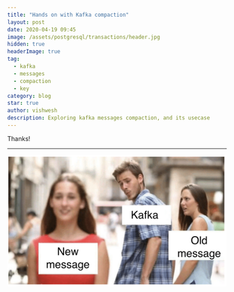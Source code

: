 ```yaml
---
title: "Hands on with Kafka compaction"
layout: post
date: 2020-04-19 09:45
image: /assets/postgresql/transactions/header.jpg
hidden: true
headerImage: true
tag:
  - kafka
  - messages
  - compaction
  - key
category: blog
star: true
author: vishwesh
description: Exploring kafka messages compaction, and its usecase
---
```


Thanks!

------------------

<img src="../assets/kafka/compaction/kafka-compaction-meme.png" />

